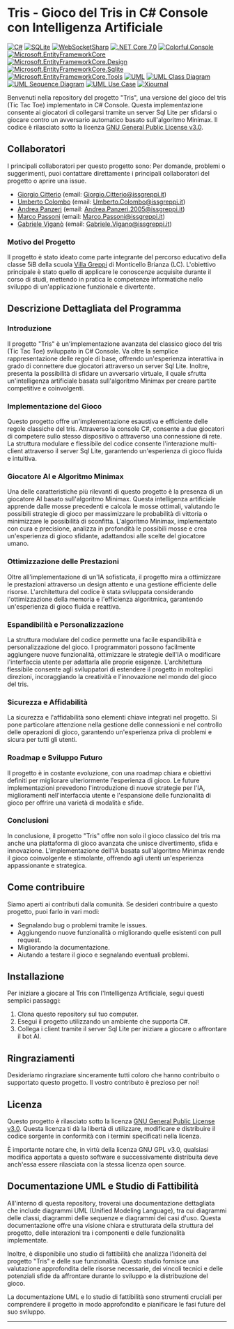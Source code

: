 # Tris - Gioco del Tris in C# Console con Intelligenza Artificiale

[![C#](https://img.shields.io/badge/C%23-FFA500.svg?style=for-the-badge&logo=c-sharp&logoColor=white)](https://docs.microsoft.com/en-us/dotnet/csharp/)
[![SQLite](https://img.shields.io/badge/SQLite-800000.svg?style=for-the-badge&logo=sqlite&logoColor=white)](https://www.sqlite.org/index.html)
[![WebSocketSharp](https://img.shields.io/badge/WebSocketSharp-32CD32.svg?style=for-the-badge)](https://github.com/sta/websocket-sharp)
[![.NET Core 7.0](https://img.shields.io/badge/.NET_Core-FF1493.svg?style=for-the-badge&logo=.net&logoColor=white)](https://dotnet.microsoft.com/download/dotnet/3.1)
[![Colorful.Console](https://img.shields.io/badge/Colorful.Console-00FFFF.svg?style=for-the-badge)](https://github.com/tomakita/Colorful.Console)
[![Microsoft.EntityFrameworkCore](https://img.shields.io/badge/Microsoft.EntityFrameworkCore-7FFF00.svg?style=for-the-badge)](https://docs.microsoft.com/en-us/ef/)
[![Microsoft.EntityFrameworkCore.Design](https://img.shields.io/badge/Microsoft.EntityFrameworkCore.Design-DC143C.svg?style=for-the-badge)](https://docs.microsoft.com/en-us/ef/)
[![Microsoft.EntityFrameworkCore.Sqlite](https://img.shields.io/badge/Microsoft.EntityFrameworkCore.Sqlite-4682B4.svg?style=for-the-badge)](https://docs.microsoft.com/en-us/ef/)
[![Microsoft.EntityFrameworkCore.Tools](https://img.shields.io/badge/Microsoft.EntityFrameworkCore.Tools-9400D3.svg?style=for-the-badge)](https://docs.microsoft.com/en-us/ef/)
[![UML](https://img.shields.io/badge/UML-000080.svg?style=for-the-badge)](https://en.wikipedia.org/wiki/Unified_Modeling_Language)
[![UML Class Diagram](https://img.shields.io/badge/UML_Class_Diagram-008080.svg?style=for-the-badge)](https://en.wikipedia.org/wiki/Class_diagram)
[![UML Sequence Diagram](https://img.shields.io/badge/UML_Sequence_Diagram-800080.svg?style=for-the-badge)](https://en.wikipedia.org/wiki/Sequence_diagram)
[![UML Use Case](https://img.shields.io/badge/UML_Use_Case-FFFF00.svg?style=for-the-badge)](https://en.wikipedia.org/wiki/Use_case_diagram)
[![Xiournal](https://img.shields.io/badge/Xiournal-008000.svg?style=for-the-badge)](link_al_sito_di_Xiournal)


Benvenuti nella repository del progetto "Tris", una versione del gioco del tris (Tic Tac Toe) implementato in C# Console. Questa implementazione consente ai giocatori di collegarsi tramite un server Sql Lite per sfidarsi o giocare contro un avversario automatico basato sull'algoritmo Minimax. Il codice è rilasciato sotto la licenza [GNU General Public License v3.0](https://opensource.org/licenses/GPL-3.0).

## Collaboratori

I principali collaboratori per questo progetto sono:
Per domande, problemi o suggerimenti, puoi contattare direttamente i principali collaboratori del progetto o aprire una issue.
- [Giorgio Citterio](https://github.com/GiorgioCitterio) (email: Giorgio.Citterio@issgreppi.it)
- [Umberto Colombo](https://github.com/umbecol) (email: Umberto.Colombo@issgreppi.it)
- [Andrea Panzeri](https://github.com/AndreaPanzeri) (email: Andrea.Panzeri.2005@issgreppi.it)
- [Marco Passoni](https://github.com/MarcoPassoni) (email: Marco.Passoni@issgreppi.it)
- [Gabriele Viganò](https://github.com/GabrieleViga) (email: Gabriele.Vigano@issgreppi.it)

### Motivo del Progetto

Il progetto è stato ideato come parte integrante del percorso educativo della classe 5iB della scuola [Villa Greppi](https://istitutogreppi.edu.it/) di Monticello Brianza (LC). L'obiettivo principale è stato quello di applicare le conoscenze acquisite durante il corso di studi, mettendo in pratica le competenze informatiche nello sviluppo di un'applicazione funzionale e divertente.

## Descrizione Dettagliata del Programma

### Introduzione
Il progetto "Tris" è un'implementazione avanzata del classico gioco del tris (Tic Tac Toe) sviluppato in C# Console. Va oltre la semplice rappresentazione delle regole di base, offrendo un'esperienza interattiva in grado di connettere due giocatori attraverso un server Sql Lite. Inoltre, presenta la possibilità di sfidare un avversario virtuale, il quale sfrutta un'intelligenza artificiale basata sull'algoritmo Minimax per creare partite competitive e coinvolgenti.

### Implementazione del Gioco
Questo progetto offre un'implementazione esaustiva e efficiente delle regole classiche del tris. Attraverso la console C#, consente a due giocatori di competere sullo stesso dispositivo o attraverso una connessione di rete. La struttura modulare e flessibile del codice consente l'interazione multi-client attraverso il server Sql Lite, garantendo un'esperienza di gioco fluida e intuitiva.

### Giocatore AI e Algoritmo Minimax
Una delle caratteristiche più rilevanti di questo progetto è la presenza di un giocatore AI basato sull'algoritmo Minimax. Questa intelligenza artificiale apprende dalle mosse precedenti e calcola le mosse ottimali, valutando le possibili strategie di gioco per massimizzare le probabilità di vittoria o minimizzare le possibilità di sconfitta. L'algoritmo Minimax, implementato con cura e precisione, analizza in profondità le possibili mosse e crea un'esperienza di gioco sfidante, adattandosi alle scelte del giocatore umano.

### Ottimizzazione delle Prestazioni
Oltre all'implementazione di un'IA sofisticata, il progetto mira a ottimizzare le prestazioni attraverso un design attento e una gestione efficiente delle risorse. L'architettura del codice è stata sviluppata considerando l'ottimizzazione della memoria e l'efficienza algoritmica, garantendo un'esperienza di gioco fluida e reattiva.

### Espandibilità e Personalizzazione
La struttura modulare del codice permette una facile espandibilità e personalizzazione del gioco. I programmatori possono facilmente aggiungere nuove funzionalità, ottimizzare le strategie dell'IA o modificare l'interfaccia utente per adattarla alle proprie esigenze. L'architettura flessibile consente agli sviluppatori di estendere il progetto in molteplici direzioni, incoraggiando la creatività e l'innovazione nel mondo del gioco del tris.

### Sicurezza e Affidabilità
La sicurezza e l'affidabilità sono elementi chiave integrati nel progetto. Si pone particolare attenzione nella gestione delle connessioni e nel controllo delle operazioni di gioco, garantendo un'esperienza priva di problemi e sicura per tutti gli utenti.

### Roadmap e Sviluppo Futuro
Il progetto è in costante evoluzione, con una roadmap chiara e obiettivi definiti per migliorare ulteriormente l'esperienza di gioco. Le future implementazioni prevedono l'introduzione di nuove strategie per l'IA, miglioramenti nell'interfaccia utente e l'espansione delle funzionalità di gioco per offrire una varietà di modalità e sfide.

### Conclusioni
In conclusione, il progetto "Tris" offre non solo il gioco classico del tris ma anche una piattaforma di gioco avanzata che unisce divertimento, sfida e innovazione. L'implementazione dell'IA basata sull'algoritmo Minimax rende il gioco coinvolgente e stimolante, offrendo agli utenti un'esperienza appassionante e strategica.

## Come contribuire

Siamo aperti ai contributi dalla comunità. Se desideri contribuire a questo progetto, puoi farlo in vari modi:

- Segnalando bug o problemi tramite le issues.
- Aggiungendo nuove funzionalità o migliorando quelle esistenti con pull request.
- Migliorando la documentazione.
- Aiutando a testare il gioco e segnalando eventuali problemi.

## Installazione

Per iniziare a giocare al Tris con l'Intelligenza Artificiale, segui questi semplici passaggi:

1. Clona questo repository sul tuo computer.
2. Esegui il progetto utilizzando un ambiente che supporta C#.
3. Collega i client tramite il server Sql Lite per iniziare a giocare o affrontare il bot AI.

## Ringraziamenti

Desideriamo ringraziare sinceramente tutti coloro che hanno contribuito o supportato questo progetto. Il vostro contributo è prezioso per noi!

## Licenza

Questo progetto è rilasciato sotto la licenza [GNU General Public License v3.0](https://opensource.org/licenses/GPL-3.0). Questa licenza ti dà la libertà di utilizzare, modificare e distribuire il codice sorgente in conformità con i termini specificati nella licenza.

È importante notare che, in virtù della licenza GNU GPL v3.0, qualsiasi modifica apportata a questo software e successivamente distribuita deve anch'essa essere rilasciata con la stessa licenza open source.

## Documentazione UML e Studio di Fattibilità

All'interno di questa repository, troverai una documentazione dettagliata che include diagrammi UML (Unified Modeling Language), tra cui diagrammi delle classi, diagrammi delle sequenze e diagrammi dei casi d'uso. Questa documentazione offre una visione chiara e strutturata della struttura del progetto, delle interazioni tra i componenti e delle funzionalità implementate.

Inoltre, è disponibile uno studio di fattibilità che analizza l'idoneità del progetto "Tris" e delle sue funzionalità. Questo studio fornisce una valutazione approfondita delle risorse necessarie, dei vincoli tecnici e delle potenziali sfide da affrontare durante lo sviluppo e la distribuzione del gioco.

La documentazione UML e lo studio di fattibilità sono strumenti cruciali per comprendere il progetto in modo approfondito e pianificare le fasi future del suo sviluppo.

---
